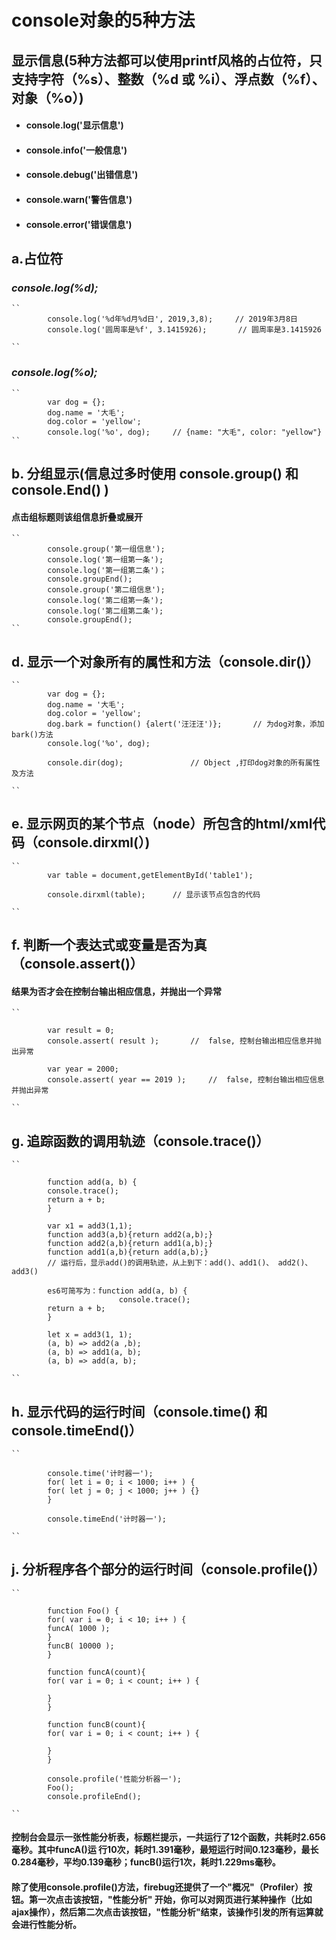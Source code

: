 # console对象的5种方法

## 显示信息(5种方法都可以使用printf风格的占位符，只支持字符（%s）、整数（%d 或 %i）、浮点数（%f）、对象（%o）)

  * #### console.log('显示信息')
  * #### console.info('一般信息')
  * #### console.debug('出错信息')
  * #### console.warn('警告信息')
  * #### console.error('错误信息')
	
## a.占位符

   ### ***console.log(%d);***  
	``
			console.log('%d年%d月%d日', 2019,3,8);		// 2019年3月8日  
			console.log('圆周率是%f', 3.1415926);		// 圆周率是3.1415926
			
	``

   ### ***console.log(%o);***
	``  
			var dog = {};  
			dog.name = '大毛';  
			dog.color = 'yellow';  
			console.log('%o', dog);		// {name: "大毛", color: "yellow"}  
	``
 
## b.	分组显示(信息过多时使用 console.group() 和 console.End() )
#### 点击组标题则该组信息折叠或展开

	``  
			console.group('第一组信息');
			console.log('第一组第一条');
			console.log('第一组第二条')；
			console.groupEnd();
			console.group('第二组信息');
			console.log('第二组第一条');
			console.log('第二组第二条');
			console.groupEnd();  
	``		

## d.	显示一个对象所有的属性和方法（console.dir()）

	``  
			var dog = {};
			dog.name = '大毛';
			dog.color = 'yellow';
			dog.bark = function() {alert('汪汪汪')};		// 为dog对象，添加bark()方法
			console.log('%o', dog); 

			console.dir(dog);				// Object ,打印dog对象的所有属性及方法  
			
	``

## e.	显示网页的某个节点（node）所包含的html/xml代码（console.dirxml(）)

	``  
			var table = document,getElementById('table1');

			console.dirxml(table);		// 显示该节点包含的代码  
			
	``

## f.	判断一个表达式或变量是否为真（console.assert()）
#### 结果为否才会在控制台输出相应信息，并抛出一个异常

	``  
	
			var result = 0;
			console.assert( result );		//  false, 控制台输出相应信息并抛出异常

			var year = 2000;
			console.assert( year == 2019 );		//  false, 控制台输出相应信息并抛出异常  
			
	``

## g.	追踪函数的调用轨迹（console.trace()）

	``  
	
			function add(a, b) {
			console.trace();
			return a + b;
			}

			var x1 = add3(1,1);
			function add3(a,b){return add2(a,b);}
			function add2(a,b){return add1(a,b);}
			function add1(a,b){return add(a,b);}
			// 运行后，显示add()的调用轨迹，从上到下：add()、add1()、 add2()、add3()

			es6可简写为：function add(a, b) {
							console.trace();
			return a + b;
			}

			let x = add3(1, 1);
			(a, b) => add2(a ,b);
			(a, b) => add1(a, b);
			(a, b) => add(a, b);  
			
	``  
	

## h.	显示代码的运行时间（console.time() 和 console.timeEnd()）

	``  
	
			console.time('计时器一');
			for( let i = 0; i < 1000; i++ ) {
			for( let j = 0; j < 1000; j++ ) {}
			}

			console.timeEnd('计时器一');  
			
	``  

## j.	分析程序各个部分的运行时间（console.profile()）

	``  
	
			function Foo() {
			for( var i = 0; i < 10; i++ ) {
			funcA( 1000 );
			}
			funcB( 10000 );
			}

			function funcA(count){
			for( var i = 0; i < count; i++ ) {

			}
			}

			function funcB(count){
			for( var i = 0; i < count; i++ ) {

			}
			}

			console.profile('性能分析器一');
			Foo();
			console.profileEnd();  
			
	``  		

#### 控制台会显示一张性能分析表，标题栏提示，一共运行了12个函数，共耗时2.656毫秒。其中funcA()运		行10次，耗时1.391毫秒，最短运行时间0.123毫秒，最长0.284毫秒，平均0.139毫秒；funcB()运行1次，耗时1.229ms毫秒。  

#### 除了使用console.profile()方法，firebug还提供了一个"概况"（Profiler）按钮。第一次点击该按钮，"性能分析" 开始，你可以对网页进行某种操作（比如ajax操作），然后第二次点击该按钮，"性能分析"结束，该操作引发的所有运算就会进行性能分析。
